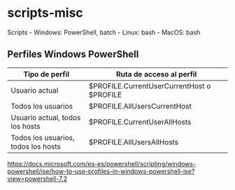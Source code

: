 # scripts-misc
Scripts - Windows: PowerShell, batch - Linux: bash - MacOS: bash

## Perfiles Windows PowerShell
| Tipo de perfil | Ruta de acceso al perfil |
| --- | --- |
| Usuario actual | $PROFILE.CurrentUserCurrentHost o $PROFILE |
| Todos los usuarios | $PROFILE.AllUsersCurrentHost |
| Usuario actual, todos los hosts | $PROFILE.CurrentUserAllHosts |
| Todos los usuarios, todos los hosts | $PROFILE.AllUsersAllHosts |

https://docs.microsoft.com/es-es/powershell/scripting/windows-powershell/ise/how-to-use-profiles-in-windows-powershell-ise?view=powershell-7.2
